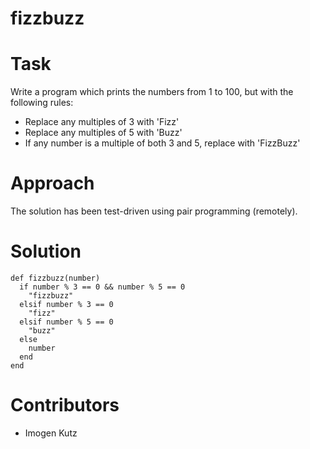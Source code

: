 # fizzbuzz

# Task
Write a program which prints the numbers from 1 to 100, but with the following rules:
- Replace any multiples of 3 with 'Fizz'
- Replace any multiples of 5 with 'Buzz'
- If any number is a multiple of both 3 and 5, replace with 'FizzBuzz'

# Approach
The solution has been test-driven using pair programming (remotely).


# Solution
```
def fizzbuzz(number)
  if number % 3 == 0 && number % 5 == 0
    "fizzbuzz"
  elsif number % 3 == 0
    "fizz"
  elsif number % 5 == 0
    "buzz"
  else
    number
  end
end
```

# Contributors
- Imogen Kutz
